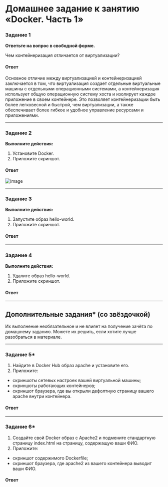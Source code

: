 # Домашнее задание к занятию «Docker. Часть 1»



### Задание 1

**Ответьте на вопрос в свободной форме.** 

Чем контейнеризация отличается от виртуализации?

#### Ответ
Основное отличие между виртуализацией и контейнеризацией заключается в том, что виртуализация создает отдельные виртуальные машины с отдельными операционными системами, а контейнеризация использует общую операционную систему хоста и изолирует каждое приложение в своем контейнере. Это позволяет контейнеризации быть более легковесной и быстрой, чем виртуализации, а также обеспечивает более гибкое и удобное управление ресурсами и приложениями.

---

### Задание 2 

**Выполните действия:**

1. Установите Docker.
1. Приложите скриншот.

#### Ответ
![image](https://github.com/goddim/HW_netology_main/assets/132663924/9b2db9e1-9b84-47f7-af63-c1760df82bea)

---

### Задание 3

**Выполните действия:**

1. Запустите образ hello-world.
1. Приложите скриншот.

#### Ответ
---

### Задание 4 

**Выполните действия:**

1. Удалите образ hello-world.
1. Приложите скриншот.

#### Ответ
---

## Дополнительные задания* (со звёздочкой)

Их выполнение необязательное и не влияет на получение зачёта по домашнему заданию. Можете их решить, если хотите лучше разобраться в материале.

---

### Задание 5*

1. Найдите в Docker Hub образ apache и установите его.
1. Приложите:
 * скриншоты сетевых настроек вашей виртуальной машины;
 * скриншоты работающих контейнеров;
 * скриншот браузера, где вы открыли дефолтную страницу вашего apache внутри контейнера.

#### Ответ
---

### Задание 6*

1. Создайте свой Docker образ с Apache2 и подмените стандартную страницу index.html на страницу, содержащую ваши ФИО.
1. Приложите:
 * скриншот содержимого Dockerfile;
 * скриншот браузера, где apache2 из вашего контейнера выводит ваши ФИО.
#### Ответ
